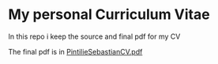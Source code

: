 # My personal Curriculum Vitae
In this repo i keep the source and final pdf for my CV

The final pdf is in [PintilieSebastianCV.pdf](https://github.com/gitRaiku/Curriculum-Vitae/blob/master/PintilieSebastianCV.pdf)
